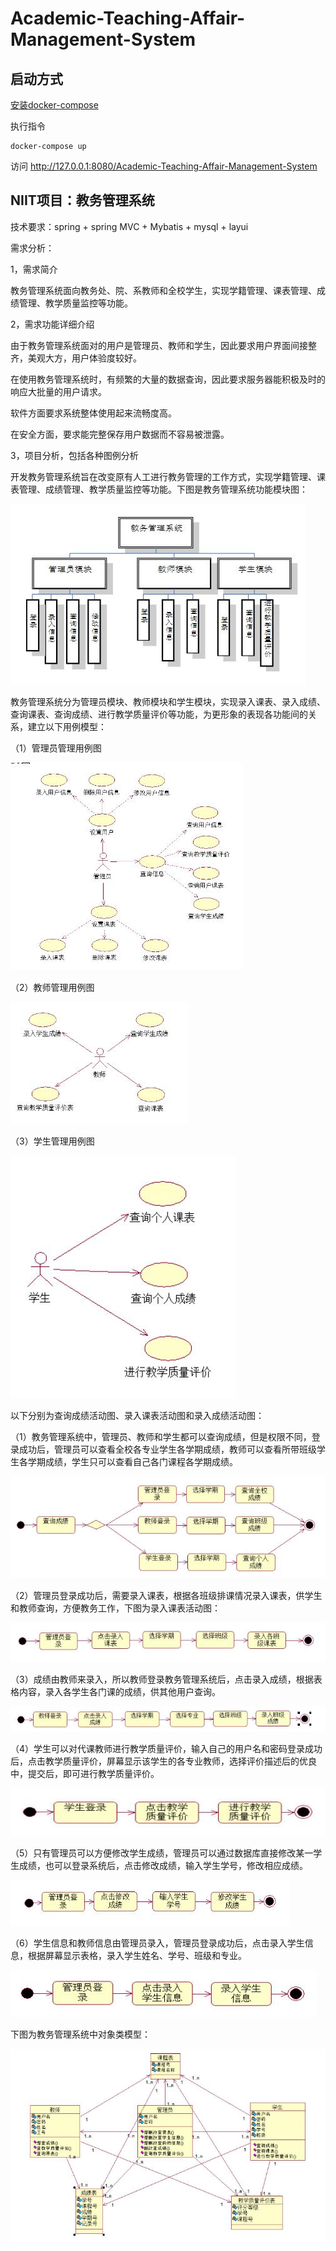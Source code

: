 # Academic-Teaching-Affair-Management-System

## 启动方式

[安装docker-compose](https://docs.docker.com/compose/install/)

执行指令

    docker-compose up

访问 http://127.0.0.1:8080/Academic-Teaching-Affair-Management-System

## NIIT项目：教务管理系统

技术要求：spring + spring MVC + Mybatis + mysql + layui

需求分析：

1，需求简介

教务管理系统面向教务处、院、系教师和全校学生，实现学籍管理、课表管理、成绩管理、教学质量监控等功能。

2，需求功能详细介绍

由于教务管理系统面对的用户是管理员、教师和学生，因此要求用户界面间接整齐，美观大方，用户体验度较好。

在使用教务管理系统时，有频繁的大量的数据查询，因此要求服务器能积极及时的响应大批量的用户请求。

软件方面要求系统整体使用起来流畅度高。

在安全方面，要求能完整保存用户数据而不容易被泄露。

3，项目分析，包括各种图例分析

开发教务管理系统旨在改变原有人工进行教务管理的工作方式，实现学籍管理、课表管理、成绩管理、教学质量监控等功能。下图是教务管理系统功能模块图：

![教务管理系统功能模块图](MarkdownPhotos/1.jpg)

教务管理系统分为管理员模块、教师模块和学生模块，实现录入课表、录入成绩、查询课表、查询成绩、进行教学质量评价等功能，为更形象的表现各功能间的关系，建立以下用例模型：

（1）管理员管理用例图

![管理员管理用例图](MarkdownPhotos/2.jpg)

（2）教师管理用例图

![教师管理用例图](MarkdownPhotos/3.jpg)

（3）学生管理用例图

![学生管理用例图](MarkdownPhotos/4.jpg)

以下分别为查询成绩活动图、录入课表活动图和录入成绩活动图：

（1）教务管理系统中，管理员、教师和学生都可以查询成绩，但是权限不同，登录成功后，管理员可以查看全校各专业学生各学期成绩，教师可以查看所带班级学生各学期成绩，学生只可以查看自己各门课程各学期成绩。

![查询成绩活动图](MarkdownPhotos/5.jpg)

（2）管理员登录成功后，需要录入课表，根据各班级排课情况录入课表，供学生和教师查询，方便教务工作，下图为录入课表活动图：

![录入课表活动图](MarkdownPhotos/6.jpg)

（3）成绩由教师来录入，所以教师登录教务管理系统后，点击录入成绩，根据表格内容，录入各学生各门课的成绩，供其他用户查询。

![录入成绩活动图](MarkdownPhotos/7.jpg)

（4）学生可以对代课教师进行教学质量评价，输入自己的用户名和密码登录成功后，点击教学质量评价，屏幕显示该学生的各专业教师，选择评价描述后的优良中，提交后，即可进行教学质量评价。

![教学质量评价活动图](MarkdownPhotos/8.jpg)

（5）只有管理员可以方便修改学生成绩，管理员可以通过数据库直接修改某一学生成绩，也可以登录系统后，点击修改成绩，输入学生学号，修改相应成绩。

![修改成绩活图](MarkdownPhotos/9.jpg)

（6）学生信息和教师信息由管理员录入，管理员登录成功后，点击录入学生信息，根据屏幕显示表格，录入学生姓名、学号、班级和专业。

![录入学生信息活动图](MarkdownPhotos/10.jpg)

下图为教务管理系统中对象类模型：

![教务管理系统对象类模型](MarkdownPhotos/11.jpg)
